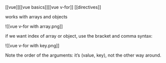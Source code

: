 [[vue]][[vue basics]][[vue v-for]] [[directives]]

works with arrays and objects

![[vue v-for with array.png]]

if we want index of array or object, use the bracket and comma syntax: 

![[vue v-for with key.png]]

Note the order of the arguments: it’s (value, key), not the other way around.